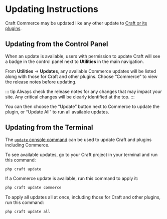 # Updating Instructions

Craft Commerce may be updated like any other update to [Craft or its plugins](/3.x/updating.md).

## Updating from the Control Panel

When an update is available, users with permission to update Craft will see a badge in the control panel next to **Utilities** in the main navigation.

From **Utilities** → **Updates**, any available Commerce updates will be listed along with those for Craft and other plugins. Choose “Commerce” to view the release notes before updating.

::: tip
Always check the release notes for any changes that may impact your site. Any critical changes will be clearly identified at the top.
:::

You can then choose the “Update” button next to Commerce to update the plugin, or “Update All” to run all available updates.

## Updating from the Terminal

The [`update` console command](/3.x/console-commands.md#update) can be used to update Craft and plugins including Commerce.

To see available updates, go to your Craft project in your terminal and run this command:

```bash
php craft update
```

If a Commerce update is available, run this command to apply it:

```bash
php craft update commerce
```

To apply all updates all at once, including those for Craft and other plugins, run this command:

```bash
php craft update all
```
